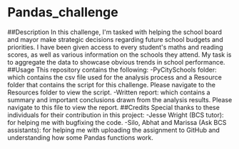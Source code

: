 # Pandas_challenge
##Description
In this challenge, I'm tasked with helping the school board and mayor make strategic decisions regarding future school budgets and priorities. I have been given access to every student's maths and reading scores, as well as various information on the schools they attend. My task is to aggregate the data to showcase obvious trends in school performance. 
##Usage
This repository contains the following:
-PyCitySchools folder: which contains the csv file used for the analysis process and a Resource folder that contains the script for this challenge. Please navigate to the Resources folder to view the script.
-Written report: which contains a summary and important conclusions drawn from the analysis results. Please navigate to this file to view the report.
##Credits
Special thanks to these individuals for their contribution in this project:
-Jesse Wright (BCS tutor): for helping me with bugfixing the code.
-Silo, Abhat and Marissa (Ask BCS assistants): for helping me with uploading the assignment to GitHub and understanding how some Pandas functions work. 
